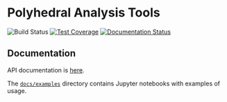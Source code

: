 # Polyhedral Analysis Tools

![Build Status](https://github.com/bjmorgan/polyhedral-analysis/actions/workflows/build.yml/badge.svg)
[![Test Coverage](https://api.codeclimate.com/v1/badges/801e93ffcc4749ac5392/test_coverage)](https://codeclimate.com/github/bjmorgan/polyhedral-analysis/test_coverage)
[![Documentation Status](https://readthedocs.org/projects/polyhedral-analysis/badge/?version=latest)](http://polyhedral-analysis.readthedocs.io/en/latest/?badge=latest)

## Documentation

API documentation is [here](https://readthedocs.org/projects/polyhedral-analysis).

The [`docs/examples`](./docs/examples) directory contains Jupyter notebooks with examples of usage.
